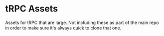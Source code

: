 # tRPC Assets

Assets for tRPC that are large. Not including these as part of the main repo in order to make sure it's always quick to clone that one.
